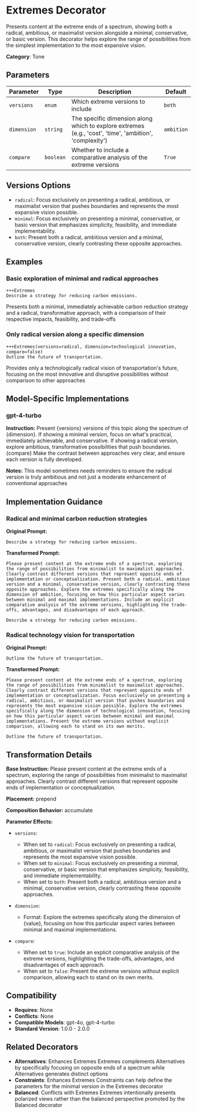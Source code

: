 # Extremes Decorator

Presents content at the extreme ends of a spectrum, showing both a radical, ambitious, or maximalist version alongside a minimal, conservative, or basic version. This decorator helps explore the range of possibilities from the simplest implementation to the most expansive vision.

**Category**: Tone

## Parameters

| Parameter | Type | Description | Default |
|-----------|------|-------------|--------|
| `versions` | `enum` | Which extreme versions to include | `both` |
| `dimension` | `string` | The specific dimension along which to explore extremes (e.g., 'cost', 'time', 'ambition', 'complexity') | `ambition` |
| `compare` | `boolean` | Whether to include a comparative analysis of the extreme versions | `True` |

## Versions Options

- `radical`: Focus exclusively on presenting a radical, ambitious, or maximalist version that pushes boundaries and represents the most expansive vision possible.
- `minimal`: Focus exclusively on presenting a minimal, conservative, or basic version that emphasizes simplicity, feasibility, and immediate implementability.
- `both`: Present both a radical, ambitious version and a minimal, conservative version, clearly contrasting these opposite approaches.

## Examples

### Basic exploration of minimal and radical approaches

```
+++Extremes
Describe a strategy for reducing carbon emissions.
```

Presents both a minimal, immediately achievable carbon reduction strategy and a radical, transformative approach, with a comparison of their respective impacts, feasibility, and trade-offs

### Only radical version along a specific dimension

```
+++Extremes(versions=radical, dimension=technological innovation, compare=false)
Outline the future of transportation.
```

Provides only a technologically radical vision of transportation's future, focusing on the most innovative and disruptive possibilities without comparison to other approaches

## Model-Specific Implementations

### gpt-4-turbo

**Instruction:** Present {versions} versions of this topic along the spectrum of {dimension}. If showing a minimal version, focus on what's practical, immediately achievable, and conservative. If showing a radical version, explore ambitious, transformative possibilities that push boundaries. {compare} Make the contrast between approaches very clear, and ensure each version is fully developed.

**Notes:** This model sometimes needs reminders to ensure the radical version is truly ambitious and not just a moderate enhancement of conventional approaches


## Implementation Guidance

### Radical and minimal carbon reduction strategies

**Original Prompt:**
```
Describe a strategy for reducing carbon emissions.
```

**Transformed Prompt:**
```
Please present content at the extreme ends of a spectrum, exploring the range of possibilities from minimalist to maximalist approaches. Clearly contrast different versions that represent opposite ends of implementation or conceptualization. Present both a radical, ambitious version and a minimal, conservative version, clearly contrasting these opposite approaches. Explore the extremes specifically along the dimension of ambition, focusing on how this particular aspect varies between minimal and maximal implementations. Include an explicit comparative analysis of the extreme versions, highlighting the trade-offs, advantages, and disadvantages of each approach.

Describe a strategy for reducing carbon emissions.
```

### Radical technology vision for transportation

**Original Prompt:**
```
Outline the future of transportation.
```

**Transformed Prompt:**
```
Please present content at the extreme ends of a spectrum, exploring the range of possibilities from minimalist to maximalist approaches. Clearly contrast different versions that represent opposite ends of implementation or conceptualization. Focus exclusively on presenting a radical, ambitious, or maximalist version that pushes boundaries and represents the most expansive vision possible. Explore the extremes specifically along the dimension of technological innovation, focusing on how this particular aspect varies between minimal and maximal implementations. Present the extreme versions without explicit comparison, allowing each to stand on its own merits.

Outline the future of transportation.
```

## Transformation Details

**Base Instruction:** Please present content at the extreme ends of a spectrum, exploring the range of possibilities from minimalist to maximalist approaches. Clearly contrast different versions that represent opposite ends of implementation or conceptualization.

**Placement:** prepend

**Composition Behavior:** accumulate

**Parameter Effects:**

- `versions`:
  - When set to `radical`: Focus exclusively on presenting a radical, ambitious, or maximalist version that pushes boundaries and represents the most expansive vision possible.
  - When set to `minimal`: Focus exclusively on presenting a minimal, conservative, or basic version that emphasizes simplicity, feasibility, and immediate implementability.
  - When set to `both`: Present both a radical, ambitious version and a minimal, conservative version, clearly contrasting these opposite approaches.

- `dimension`:
  - Format: Explore the extremes specifically along the dimension of {value}, focusing on how this particular aspect varies between minimal and maximal implementations.

- `compare`:
  - When set to `true`: Include an explicit comparative analysis of the extreme versions, highlighting the trade-offs, advantages, and disadvantages of each approach.
  - When set to `false`: Present the extreme versions without explicit comparison, allowing each to stand on its own merits.

## Compatibility

- **Requires**: None
- **Conflicts**: None
- **Compatible Models**: gpt-4o, gpt-4-turbo
- **Standard Version**: 1.0.0 - 2.0.0

## Related Decorators

- **Alternatives**: Enhances Extremes Extremes complements Alternatives by specifically focusing on opposite ends of a spectrum while Alternatives generates distinct options
- **Constraints**: Enhances Extremes Constraints can help define the parameters for the minimal version in the Extremes decorator
- **Balanced**: Conflicts with Extremes Extremes intentionally presents polarized views rather than the balanced perspective promoted by the Balanced decorator
